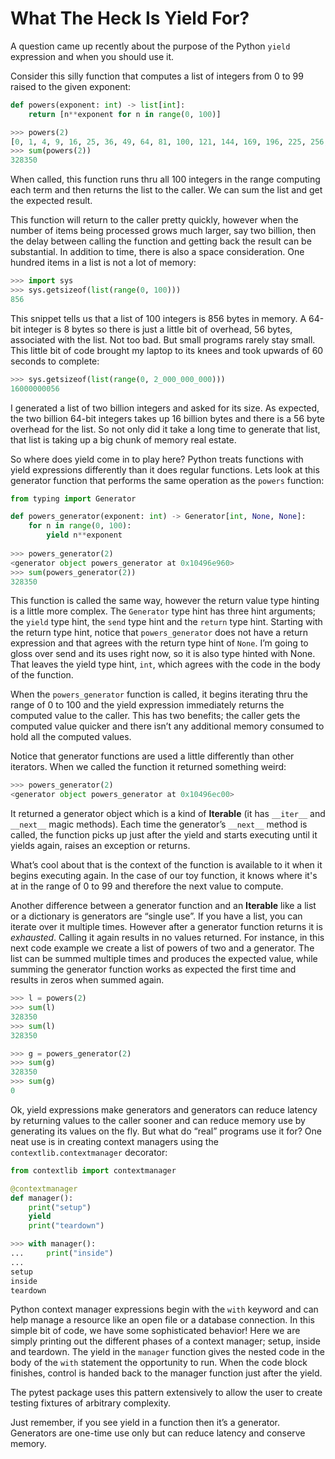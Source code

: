 # What The Heck Is Yield For?

A question came up recently about the purpose of the Python `yield`
expression and when you should use it.

Consider this silly function that computes a list of integers from 0
to 99 raised to the given exponent:

```python
def powers(exponent: int) -> list[int]:
    return [n**exponent for n in range(0, 100)]

>>> powers(2)
[0, 1, 4, 9, 16, 25, 36, 49, 64, 81, 100, 121, 144, 169, 196, 225, 256, 289, 324, 361, 400, 441, 484, 529, 576, 625, 676, 729, 784, 841, 900, 961, 1024, 1089, 1156, 1225, 1296, 1369, 1444, 1521, 1600, 1681, 1764, 1849, 1936, 2025, 2116, 2209, 2304, 2401, 2500, 2601, 2704, 2809, 2916, 3025, 3136, 3249, 3364, 3481, 3600, 3721, 3844, 3969, 4096, 4225, 4356, 4489, 4624, 4761, 4900, 5041, 5184, 5329, 5476, 5625, 5776, 5929, 6084, 6241, 6400, 6561, 6724, 6889, 7056, 7225, 7396, 7569, 7744, 7921, 8100, 8281, 8464, 8649, 8836, 9025, 9216, 9409, 9604, 9801]
>>> sum(powers(2))
328350
```

When called, this function runs thru all 100 integers in the range
computing each term and then returns the list to the caller. We can
sum the list and get the expected result.

This function will return to the caller pretty quickly, however when
the number of items being processed grows much larger, say two
billion, then the delay between calling the function and getting back
the result can be substantial. In addition to time, there is also a
space consideration. One hundred items in a list is not a lot of
memory:

```python
>>> import sys
>>> sys.getsizeof(list(range(0, 100)))
856
```

This snippet tells us that a list of 100 integers is 856 bytes in
memory. A 64-bit integer is 8 bytes so there is just a little bit of
overhead, 56 bytes, associated with the list. Not too bad. But small
programs rarely stay small. This little bit of code brought my laptop
to its knees and took upwards of 60 seconds to complete:

```python
>>> sys.getsizeof(list(range(0, 2_000_000_000)))
16000000056
```

I generated a list of two billion integers and asked for its size. As
expected, the two billion 64-bit integers takes up 16 billion bytes
and there is a 56 byte overhead for the list. So not only did it take
a long time to generate that list, that list is taking up a big chunk
of memory real estate.

So where does yield come in to play here?  Python treats functions
with yield expressions differently than it does regular functions.
Lets look at this generator function that performs the same operation
as the `powers` function:

```python
from typing import Generator

def powers_generator(exponent: int) -> Generator[int, None, None]:
    for n in range(0, 100):
        yield n**exponent
		
>>> powers_generator(2)
<generator object powers_generator at 0x10496e960>
>>> sum(powers_generator(2))
328350
```

This function is called the same way, however the return value type
hinting is a little more complex.  The `Generator` type hint has three
hint arguments; the `yield` type hint, the `send` type hint and the
`return` type hint. Starting with the return type hint, notice that
`powers_generator` does not have a return expression and that agrees
with the return type hint of `None`. I’m going to gloss over send and
its uses right now, so it is also type hinted with None. That leaves
the yield type hint, `int`, which agrees with the code in the body of
the function.

When the `powers_generator` function is called, it begins iterating thru
the range of 0 to 100 and the yield expression immediately returns the
computed value to the caller. This has two benefits; the caller gets
the computed value quicker and there isn’t any additional memory
consumed to hold all the computed values.

Notice that generator functions are used a little differently than
other iterators. When we called the function it returned something
weird:

```python
>>> powers_generator(2)
<generator object powers_generator at 0x10496ec00>
```

It returned a generator object which is a kind of __Iterable__ (it has
`__iter__` and `__next__` magic methods).  Each time the generator’s
`__next__` method is called, the function picks up just after the yield
and starts executing until it yields again, raises an exception or
returns.

What’s cool about that is the context of the function is available to
it when it begins executing again. In the case of our toy function, it
knows where it's at in the range of 0 to 99 and therefore the next
value to compute.

Another difference between a generator function and an __Iterable__
like a list or a dictionary is generators are “single use”. If you
have a list, you can iterate over it multiple times. However after a
generator function returns it is _exhausted_. Calling it again results
in no values returned. For instance, in this next code example we
create a list of powers of two and a generator. The list can be summed
multiple times and produces the expected value, while summing the
generator function works as expected the first time and results in
zeros when summed again.

```python
>>> l = powers(2)
>>> sum(l)
328350
>>> sum(l)
328350

>>> g = powers_generator(2)
>>> sum(g)
328350
>>> sum(g)
0
```

Ok, yield expressions make generators and generators can reduce
latency by returning values to the caller sooner and can reduce memory
use by generating its values on the fly. But what do “real” programs
use it for?  One neat use is in creating context managers using the
`contextlib.contextmanager` decorator:

```python
from contextlib import contextmanager

@contextmanager
def manager():
    print("setup")
    yield
    print("teardown")

>>> with manager():
...     print("inside")
... 
setup
inside
teardown
```

Python context manager expressions begin with the `with` keyword and
can help manage a resource like an open file or a database
connection. In this simple bit of code, we have some sophisticated
behavior!  Here we are simply printing out the different phases of a
context manager; setup, inside and teardown. The yield in the
`manager` function gives the nested code in the body of the `with`
statement the opportunity to run. When the code block finishes,
control is handed back to the manager function just after the yield.

The pytest package uses this pattern extensively to allow the user to
create testing fixtures of arbitrary complexity.

Just remember, if you see yield in a function then it’s a
generator. Generators are one-time use only but can reduce latency and
conserve memory.
